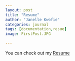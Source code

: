 ```yaml
---
layout: post
title: "Resume"
author: "Janelle Kwofie"
categories: journal
tags: [documentation,resue]
image: FirstPost.JPG

---
```


You can check out my [Resume](/assets/files/Resume.pdf) 
